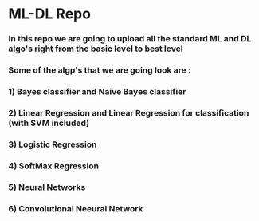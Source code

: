 # ML-DL Repo
### In this repo we are going to upload all the standard ML and DL algo's right from the basic level to best level
### Some of the algp's that we are going look are :
### 1) Bayes classifier and Naive Bayes classifier
### 2) Linear Regression and Linear Regression for classification (with SVM included)
### 3) Logistic Regression
### 4) SoftMax Regression
### 5) Neural Networks
### 6) Convolutional Neeural Network
